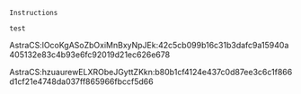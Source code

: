 ```
Instructions
```

```
test
```


AstraCS:lOcoKgASoZbOxiMnBxyNpJEk:42c5cb099b16c31b3dafc9a15940a405132e83c4b93e6fc92019d21ec626e678

AstraCS:hzuaurewELXRObeJGyttZKkn:b80b1cf4124e437c0d87ee3c6c1f866d1cf21e4748da037ff865966fbccf5d66